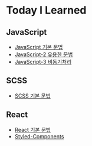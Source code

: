 [javascriptlink]: ./JavaScript/javascript.md
[javascriptlinktwo]: ../JavaScript/usefulGrammer.md
[javascriptlinkthree]: ../JavaScript/Asynchronous.md
[scsslink]: scss.md
[reactlink]: ../React/React.md
[reactlinktwo]: ../React/Styled-Components.md

# Today I Learned

## JavaScript

- [JavaScript 기본 문법][javascriptlink]
- [JavaScript-2 유용한 문법][javascriptlinktwo]
- [JavaScript-3 비동기처리][javascriptlinkthree]

## SCSS
- [SCSS 기본 문법][scsslink]

## React

- [React 기본 문법][reactlink]
- [Styled-Components][reactlinktwo]